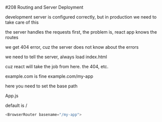 #208 Routing and Server Deployment

development server is configured correctly, but in production we need to take care of this

the server handles the requests first, the problem is, react app knows the routes

we get 404 error, cuz the server does not know about the errors

we need to tell the server, always load index.html

cuz react will take the job from here. the 404, etc.

example.com is fine
example.com/my-app

here you need to set the base path

App.js

default is /

```js
<BrowserRouter basename="/my-app">
```

